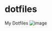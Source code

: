 # dotfiles
My Dotfiles
![image](https://github.com/gazzuhax/dotfiles/assets/138269636/30e570b2-d264-498f-ac66-3f1a653c996f)
